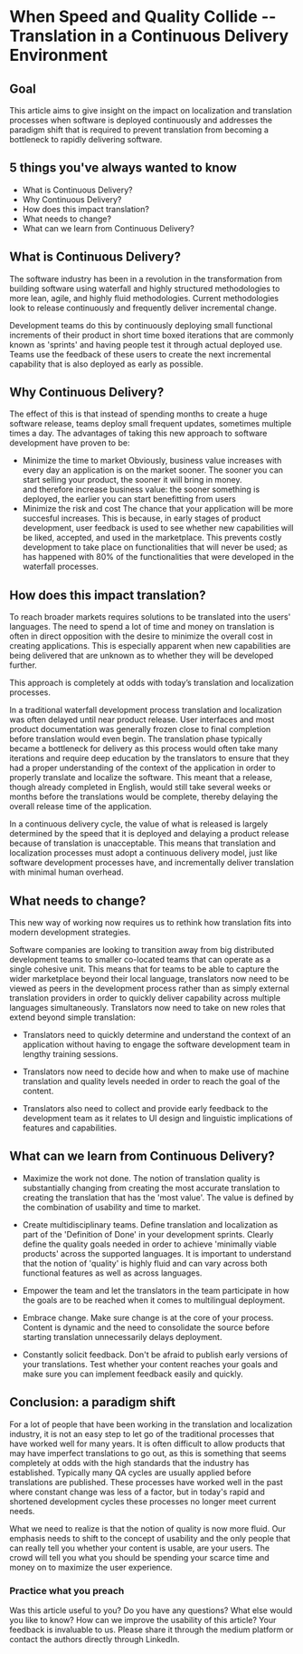 # When Speed and Quality Collide -- Translation in a Continuous Delivery Environment

## Goal
This article aims to give insight on the impact on localization and translation processes when software is deployed continuously and addresses the paradigm shift that is required to prevent translation from becoming a bottleneck to rapidly delivering software.

## 5 things you've always wanted to know
* What is Continuous Delivery?
* Why Continuous Delivery? 
* How does this impact translation? 
* What needs to change?
* What can we learn from Continuous Delivery?

## What is Continuous Delivery?

The software industry has been in a revolution in the transformation from building software using waterfall and highly structured methodologies to more lean, agile, and highly fluid methodologies. Current methodologies look to release continuously and frequently deliver incremental change.   

Development teams do this by continuously deploying small functional increments of their product in short time boxed iterations that are commonly known as 'sprints' and having people test it through actual deployed use. Teams use the feedback of these users to create the next incremental capability that is also deployed as early as possible. 

## Why Continuous Delivery? 

The effect of this is that instead of spending months to create a huge software release, teams deploy small frequent updates, sometimes multiple times a day. The advantages of taking this new approach to software development have proven to be:

* Minimize the time to market 
Obviously, business value increases with every day an application is on the market sooner. The sooner you can start selling your product, the sooner it will bring in money.  
and therefore increase business value: the sooner something is deployed, the earlier you can start benefitting from users 
* Minimize the risk and cost
The chance that your application will be more succesful increases. This is because, in early stages of product development, user feedback is used to see whether new capabilities will be liked, accepted, and used in the marketplace. This prevents costly development to take place on functionalities that will never be used; as has happened with 80% of the functionalities that were developed in the waterfall processes.

## How does this impact translation?

To reach broader markets requires solutions to be translated into the users' languages. The need to spend a lot of time and money on translation is often in direct opposition with the desire to minimize the overall cost in creating applications. This is especially apparent when new capabilities are being delivered that are unknown as to whether they will be developed further.

This approach is completely at odds with today’s translation and localization processes.

In a traditional waterfall development process translation and localization was often delayed until near product release. User interfaces and most product documentation was generally frozen close to final completion before translation would even begin. The translation phase typically became a bottleneck for delivery as this process would often take many iterations and require deep education by the translators to ensure that they had a proper understanding of the context of the application in order to properly translate and localize the software. This meant that a release, though already completed in English, would still take several weeks or months before the translations would be complete, thereby delaying the overall release time of the application. 
 
In a continuous delivery cycle, the value of what is released is largely determined by the speed that it is deployed and delaying a product release because of translation is unacceptable. This means that translation and localization processes must adopt a continuous delivery model, just like software development processes have, and incrementally deliver translation with minimal human overhead. 


## What needs to change?

This new way of working now requires us to rethink how translation fits into modern development strategies. 

Software companies are looking to transition away from big distributed development teams to smaller co-located teams that can operate as a single cohesive unit. This means that for teams to be able to capture the wider marketplace beyond their local language, translators now need to be viewed as peers in the development process rather than as simply external translation providers in order to quickly deliver capability across multiple languages simultaneously. Translators now need to take on new roles that extend beyond simple translation:

* Translators need to quickly determine and understand the context of an application without having to engage the software development team in lengthy training sessions. 

* Translators now need to decide how and when to make use of machine translation and quality levels needed in order to reach the goal of the content. 

* Translators also need to collect and provide early feedback to the development team as it relates to UI design and linguistic implications of features and capabilities.


## What can we learn from Continuous Delivery?


* Maximize the work not done. The notion of translation quality is substantially changing from creating the most accurate translation to creating the translation that has the 'most value'. The value is defined by the combination of usability and time to market. 

* Create multidisciplinary teams. Define translation and localization as part of the 'Definition of Done' in your development sprints. Clearly define the quality goals needed in order to achieve 'minimally viable products' across the supported languages. It is important to understand that the notion of 'quality' is highly fluid and can vary across both functional features as well as across languages. 

* Empower the team and let the translators in the team participate in how the goals are to be reached when it comes to multilingual deployment.

* Embrace change. Make sure change is at the core of your process. Content is dynamic and the need to consolidate the source before starting translation unnecessarily delays deployment.

* Constantly solicit feedback. Don't be afraid to publish early versions of your translations. Test whether your content reaches your goals and make sure you can implement feedback easily and quickly.


## Conclusion: a paradigm shift
For a lot of people that have been working in the translation and localization industry, it is not an easy step to let go of the traditional processes that have worked well for many years. It is often difficult to allow products that may have imperfect translations to go out, as this is something that seems completely at odds with the high standards that the industry has established. Typically many QA cycles are usually applied before translations are published. These processes have worked well in the past where constant change was less of a factor, but in today's rapid and shortened development cycles these processes no longer meet current needs. 

What we need to realize is that the notion of quality is now more fluid. Our emphasis needs to shift to the concept of usability and the only people that can really tell you whether your content is usable, are your users. The crowd will tell you what you should be spending your scarce time and money on to maximize the user experience. 

### Practice what you preach
Was this article useful to you? Do you have any questions? What else would you like to know? How can we improve the usability of this article? Your feedback is invaluable to us. Please share it through the medium platform or contact the authors directly through LinkedIn. 

